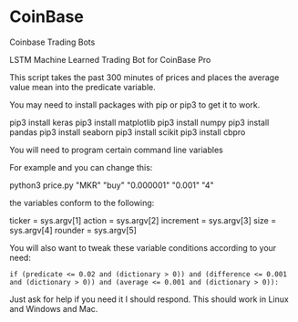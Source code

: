 # CoinBase
Coinbase Trading Bots

LSTM Machine Learned Trading Bot for CoinBase Pro

This script takes the past 300 minutes of prices and places the average value mean into the predicate variable.

You may need to install packages with pip or pip3 to get it to work.

pip3 install keras
pip3 install matplotlib
pip3 install numpy
pip3 install pandas
pip3 install seaborn
pip3 install scikit
pip3 install cbpro

You will need to program certain command line variables 

For example and you can change this:

python3 price.py "MKR" "buy" "0.000001" "0.001" "4"

the variables conform to the following:

ticker = sys.argv[1]
action = sys.argv[2]
increment = sys.argv[3]
size = sys.argv[4]
rounder = sys.argv[5]

You will also want to tweak these variable conditions according to your need:

    if (predicate <= 0.02 and (dictionary > 0)) and (difference <= 0.001 and (dictionary > 0)) and (average <= 0.001 and (dictionary > 0)):

Just ask for help if you need it I should respond.  This should work in Linux and Windows and Mac.
